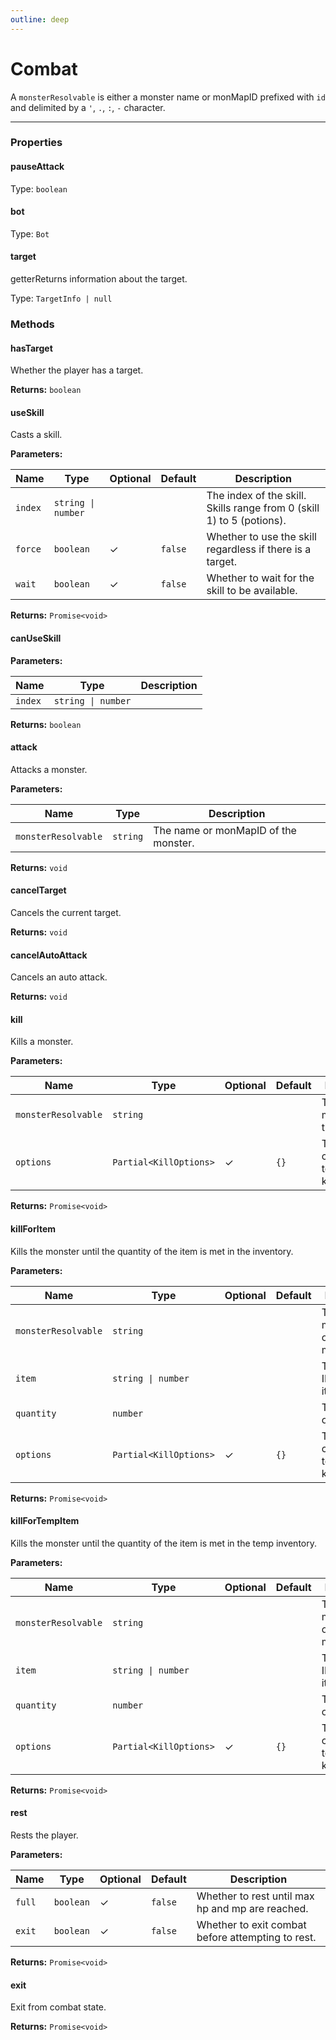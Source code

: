 ```yaml
---
outline: deep
---
```


# Combat 

A `monsterResolvable` is either a monster name or monMapID prefixed with `id` and delimited by a `'`, `.`, `:`, `-` character.

---

### Properties

#### pauseAttack

Type: `boolean`

#### bot

Type: `Bot`

#### target

​<Badge type="info">getter</Badge>Returns information about the target.

Type: `TargetInfo | null`

### Methods

#### hasTarget

Whether the player has a target.

**Returns:** `boolean`

#### useSkill

Casts a skill.

**Parameters:**

| Name | Type | Optional | Default | Description |
|------|------|----------|---------|-------------|
| `index` | `string \| number` |  |  | The index of the skill. Skills range from 0 (skill 1) to 5 (potions). |
| `force` | `boolean` | ✓ | `false` | Whether to use the skill regardless if there is a target. |
| `wait` | `boolean` | ✓ | `false` | Whether to wait for the skill to be available. |

**Returns:** `Promise<void>`

#### canUseSkill

**Parameters:**

| Name | Type | Description |
|------|------|-------------|
| `index` | `string \| number` |  |

**Returns:** `boolean`

#### attack

Attacks a monster.

**Parameters:**

| Name | Type | Description |
|------|------|-------------|
| `monsterResolvable` | `string` | The name or monMapID of the monster. |

**Returns:** `void`

#### cancelTarget

Cancels the current target.

**Returns:** `void`

#### cancelAutoAttack

Cancels an auto attack.

**Returns:** `void`

#### kill

Kills a monster.

**Parameters:**

| Name | Type | Optional | Default | Description |
|------|------|----------|---------|-------------|
| `monsterResolvable` | `string` |  |  | The name or monMapId of the monster. |
| `options` | `Partial<KillOptions>` | ✓ | `{}` | The optional configuration to use for the kill. |

**Returns:** `Promise<void>`

#### killForItem

Kills the monster until the quantity of the item is met in the inventory.

**Parameters:**

| Name | Type | Optional | Default | Description |
|------|------|----------|---------|-------------|
| `monsterResolvable` | `string` |  |  | The name or monMapID of the monster. |
| `item` | `string \| number` |  |  | The name or ID of the item. |
| `quantity` | `number` |  |  | The quantity of the item. |
| `options` | `Partial<KillOptions>` | ✓ | `{}` | The configuration to use for the kill. |

**Returns:** `Promise<void>`

#### killForTempItem

Kills the monster until the quantity of the item is met in the temp inventory.

**Parameters:**

| Name | Type | Optional | Default | Description |
|------|------|----------|---------|-------------|
| `monsterResolvable` | `string` |  |  | The name or monMapID of the monster. |
| `item` | `string \| number` |  |  | The name or ID of the item. |
| `quantity` | `number` |  |  | The quantity of the item. |
| `options` | `Partial<KillOptions>` | ✓ | `{}` | The configuration to use for the kill. |

**Returns:** `Promise<void>`

#### rest

Rests the player.

**Parameters:**

| Name | Type | Optional | Default | Description |
|------|------|----------|---------|-------------|
| `full` | `boolean` | ✓ | `false` | Whether to rest until max hp and mp are reached. |
| `exit` | `boolean` | ✓ | `false` | Whether to exit combat before attempting to rest. |

**Returns:** `Promise<void>`

#### exit

Exit from combat state.

**Returns:** `Promise<void>`

